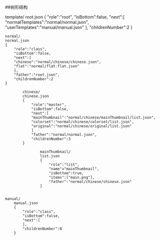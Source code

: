 ##树形结构

template/
root.json
    {
        "role":"root",
        "isBottom":false,
        "next":[
            "normalTemplates":"normal/normal.json",
            "userTemplates":"manual/manual.json"
            ],
        "childrenNumber":2
    }

    normal/
    normal.json
    {
        "role":"class",
        "isBottom":false,
        "next":[
        "chinese":"normal/chinese/chinese.json",
        "flat":"normal/flat.flat.json"
        ],
        "father":"root.json",
        "childrenNumber":2
    }

            chinese/
            chinese.json
            {
                "role":"master",
                "isBottom":false,
                "next":[
                "mainThumbnail":"normal/chinese/mainThumbnail/list.json",
                "colorset":"normal/chinese/colorset/list.json",
                "original":"normal/chinese/original/list.json"
                ]
                "father":"normal/normal.json",
                "childrenNumber":3
            }

                    mainThumbnail/
                    list.json
                    {
                        "role":"list",
                        "name"="mainThumbnail",
                        "isBottom":true,
                        "items":["main.png"],
                        "father":"normal/chinese/chinese.json"
                    }


    manual/
        manual.json
        {
            "role":"class",
            "isBottom":false,
            "next":[
            ],
            "childrenNumber":0
        }
